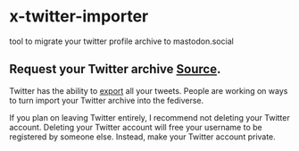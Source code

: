 # x-twitter-importer

tool to migrate your twitter profile archive to mastodon.social



## Request your Twitter archive [Source](https://www.linkedin.com/pulse/how-migrate-from-twitter-mastodon-jeremiah-lee/). 

Twitter has the ability to [export](https://help.twitter.com/en/managing-your-account/how-to-download-your-x-archive) all your tweets. People are working on ways to turn import your Twitter archive into the fediverse.

If you plan on leaving Twitter entirely, I recommend not deleting your Twitter account. Deleting your Twitter account will free your username to be registered by someone else. Instead, make your Twitter account private. 